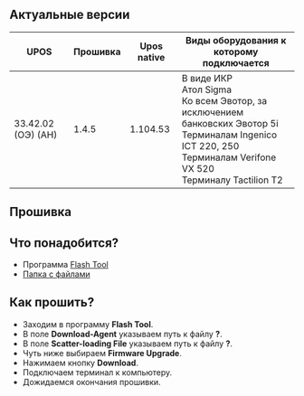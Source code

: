 <style>
   .markdown-content h2 {  
      margin-top: 2rem; 
      margin-bottom: 2rem; 
      font-size: 1.875rem; 
   }
   .markdown-content ul {
      list-style-type: disc; 
      font-size: 1.125rem; 
      display: flex; 
      flex-direction: column; 
      gap: 1rem; 
      padding-left: 20px; 
   }
   .markdown-content a:hover {
      text-decoration: underline;
   }
   .markdown-content table {
      min-width: 100%;
   }
   .markdown-content th {
      padding-left: 0.5rem;    
      padding-right: 0.5rem;   
      padding-top: 0.5rem;     
      padding-bottom: 0.5rem;  
      text-align: left;        
      font-size: 0.875rem;     
      line-height: 1.25rem;    
      font-weight: 500;        
      border: 1px solid;       
      border-color: #e5e7eb;
   }
   .markdown-content td {
      padding: 0.75rem 0.5rem;
      font-size: 0.875rem;
      line-height: 1.25rem;
      border: 1px solid #e5e7eb;
   }
   .markdown-content p {
      font-size: 1.125rem;
   }
</style>

## <a id="1">Актуальные версии</a>

<div class="overflow-x-auto whitespace-nowrap">

| UPOS               | Прошивка | Upos native | Виды оборудования к которому подключается                                                                                                                                             |
| ------------------ | -------- | ----------- | ------------------------------------------------------------------------------------------------------------------------------------------------------------------------------------- |
| 33.42.02 (ОЭ) (АН) | 1.4.5    | 1.104.53    | В виде ИКР <br> Атол Sigma <br> Ко всем Эвотор, за исключением банковских Эвотор 5i <br> Терминалам Ingenico ICT 220, 250 <br> Терминалам Verifone VX 520 <br> Терминалу Tactilion T2 |

</div>

## <a id="2">Прошивка</a>

## <a id="2.1" class="text-2xl">Что понадобится?</a>

- Программа [Flash Tool](https://disk.yandex.ru/d/rd08ougjIKg4Lg)
- [Папка с файлами](https://drive.google.com/file/d/1rseX8SzaCr5X41YLjX9kcvzj4SdPE1ZX/view?usp=drive_link)

## <a id="2.2" class="text-2xl">Как прошить?</a>

- Заходим в программу **Flash Tool**.
- В поле **Download-Agent** указываем путь к файлу **?**.
- В поле **Scatter-loading File** указываем путь к файлу **?**.
- Чуть ниже выбираем **Firmware Upgrade**.
- Нажимаем кнопку **Download**.
- Подключаем терминал к компьютеру.
- Дожидаемся окончания прошивки.
